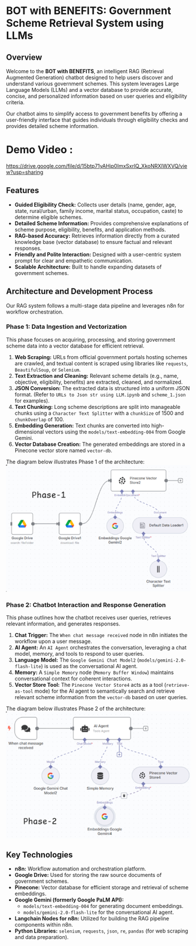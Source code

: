 # BOT with BENEFITS: Government Scheme Retrieval System using LLMs

## Overview

Welcome to the **BOT with BENEFITS**, an intelligent RAG (Retrieval Augmented Generation) chatbot designed to help users discover and understand various government schemes. This system leverages Large Language Models (LLMs) and a vector database to provide accurate, concise, and personalized information based on user queries and eligibility criteria.

Our chatbot aims to simplify access to government benefits by offering a user-friendly interface that guides individuals through eligibility checks and provides detailed scheme information.


# Demo Video : 
https://drive.google.com/file/d/15btp71yAHjp0ImxSxrlQ_XkoNRXIWXVQ/view?usp=sharing
## Features

* **Guided Eligibility Check:** Collects user details (name, gender, age, state, rural/urban, family income, marital status, occupation, caste) to determine eligible schemes.
* **Detailed Scheme Information:** Provides comprehensive explanations of scheme purpose, eligibility, benefits, and application methods.
* **RAG-based Accuracy:** Retrieves information directly from a curated knowledge base (vector database) to ensure factual and relevant responses.
* **Friendly and Polite Interaction:** Designed with a user-centric system prompt for clear and empathetic communication.
* **Scalable Architecture:** Built to handle expanding datasets of government schemes.

## Architecture and Development Process

Our RAG system follows a multi-stage data pipeline and leverages n8n for workflow orchestration.

### Phase 1: Data Ingestion and Vectorization

This phase focuses on acquiring, processing, and storing government scheme data into a vector database for efficient retrieval.

1.  **Web Scraping:** URLs from official government portals hosting schemes are crawled, and textual content is scraped using libraries like `requests`, `BeautifulSoup`, or `Selenium`.
2.  **Text Extraction and Cleaning:** Relevant scheme details (e.g., name, objective, eligibility, benefits) are extracted, cleaned, and normalized.
3.  **JSON Conversion:** The extracted data is structured into a uniform JSON format. (Refer to `URLs to Json str using LLM.ipynb` and `scheme_1.json` for examples).
4.  **Text Chunking:** Long scheme descriptions are split into manageable chunks using a `Character Text Splitter` with a `chunkSize` of 1500 and `chunkOverlap` of 100.
5.  **Embedding Generation:** Text chunks are converted into high-dimensional vectors using the `models/text-embedding-004` from Google Gemini.
6.  **Vector Database Creation:** The generated embeddings are stored in a Pinecone vector store named `vector-db`.

The diagram below illustrates Phase 1 of the architecture:
![Phase 1 Architecture](phase%201.png)

### Phase 2: Chatbot Interaction and Response Generation

This phase outlines how the chatbot receives user queries, retrieves relevant information, and generates responses.

1.  **Chat Trigger:** The `When chat message received` node in n8n initiates the workflow upon a user message.
2.  **AI Agent:** An `AI Agent` orchestrates the conversation, leveraging a chat model, memory, and tools to respond to user queries.
3.  **Language Model:** The `Google Gemini Chat Model2` (`models/gemini-2.0-flash-lite`) is used as the conversational AI agent.
4.  **Memory:** A `Simple Memory` node (`Memory Buffer Window`) maintains conversational context for coherent interactions.
5.  **Vector Store Tool:** The `Pinecone Vector Store4` acts as a tool (`retrieve-as-tool` mode) for the AI agent to semantically search and retrieve relevant scheme information from the `vector-db` based on user queries.

The diagram below illustrates Phase 2 of the architecture:
![Phase 2 Architecture](phase%202.png)

## Key Technologies

* **n8n:** Workflow automation and orchestration platform.
* **Google Drive:** Used for storing the raw source documents of government schemes.
* **Pinecone:** Vector database for efficient storage and retrieval of scheme embeddings.
* **Google Gemini (formerly Google PaLM API):**
    * `models/text-embedding-004` for generating document embeddings.
    * `models/gemini-2.0-flash-lite` for the conversational AI agent.
* **Langchain Nodes for n8n:** Utilized for building the RAG pipeline components within n8n.
* **Python Libraries:** `selenium`, `requests`, `json`, `re`, `pandas` (for web scraping and data preparation).

